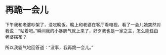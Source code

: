 # 再跪一会儿

下午我和老婆吵架了，没吃晚饭。晚上和老婆在客厅看电视，看了一会儿她突然对我说：“站着吧。”瞬间我的小暴脾气就上来了，好歹我也是一家之主，怎么能任由老婆摆布？ 

所以我霸气地回答道：“没事，我再跪一会儿。”